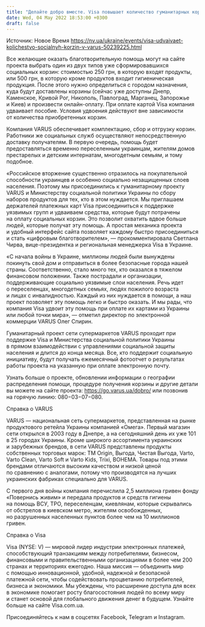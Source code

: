 ```yaml
---
title: "Делайте добро вместе. Visa повышает количество гуманитарных корзин совместного проекта сети VARUS и Минсоцполитики"
date: Wed, 04 May 2022 18:53:00 +0300
draft: false
---
```

Источник: Новое Время https://nv.ua/ukraine/events/visa-udvaivaet-kolichestvo-socialnyh-korzin-v-varus-50239225.html


Все желающие оказать благотворительную помощь могут на сайте проекта выбрать один из двух типов уже сформировавшихся социальных корзин: стоимостью 250 грн, в которую входят продукты, или 500 грн, в которую кроме продуктов входит гигиеническая продукция. После этого нужно определиться с городом назначения, куда будут доставлены корзины (сейчас уже доступны Днепр, Каменское, Кривой Рог, Никополь, Павлоград, Марганец, Запорожье и Киев) и произвести онлайн-оплату. При оплате картой Visa компания удваивает пособие. Условия удвоения действуют вне зависимости от количества приобретенных корзин.

Компания VARUS обеспечивает комплектацию, сбор и отгрузку корзин. Работники же социальных служб осуществляют непосредственную доставку получателям. В первую очередь, помощь будет предоставляться временно переселенным украинцам, жителям домов престарелых и детским интернатам, многодетным семьям, и тому подобное.

«Российское вторжение существенно отразилось на покупательной способности украинцев и особенно социально незащищенных слоев населения. Поэтому мы присоединились к гуманитарному проекту VARUS и Министерству социальной политики Украины по сбору наборов продуктов для тех, кто в этом нуждается. Мы приглашаем держателей платежных карт Visa присоединиться к поддержке уязвимых групп и удваиваем средства, которые будут потрачены на оплату социальных корзин. Это позволит охватить вдвое больше людей, которые получат эту помощь. А простая механика проекта и удобный интерфейс сайта позволяет каждому быстро присоединиться и стать «цифровым благотворителем», — прокомментировала Светлана Чирва, вице-президентка и региональная менеджерка Visa в Украине.

«С начала войны в Украине, миллионы людей были вынуждены покинуть свой дом и отправиться в более безопасные города нашей страны. Соответственно, стало много тех, кто оказался в тяжелом финансовом положении. Также пострадали и организации, поддерживающие социально уязвимые слои населения. Речь идет о переселенцах, многодетных семьях, людях пожилого возраста и лицах с инвалидностью. Каждый из них нуждается в помощи, а наш проект позволяет эту помощь легко и быстро оказать. И мы рады, что компания Visa удвоит эту помощь при оплате их картами из Украины или любой точки мира», — отметил директор по электронной коммерции VARUS Олег Спирин.

Гуманитарный проект сети супермаркетов VARUS проходит при поддержке Visa и Министерства социальной политики Украины в прямом взаимодействии с управлениями социальной защиты населения и длится до конца месяца. Все, кто поддержит социальную инициативу, будут получать ежемесячный фотоотчет о результатах работы проекта на указанную при оплате электронную почту.

Узнать больше о проекте, обновлении информации о географии распределения помощи, процедуре получения корзины и другие детали вы можете на сайте проекта: https://go.varus.ua/dobro/ или позвонив на горячую линию: 080−03−07−080.

Справка о VARUS

VARUS — национальная сеть супермаркетов, представленная на рынке продуктового ретейла Украины компанией «Омега». Первый магазин сети открылся в 2003 году в Днепре, а на сегодняшний день их уже 101 в 25 городах Украины. Кроме широкого ассортимента украинских и зарубежных брендов, в сети VARUS представлены продукты собственных торговых марок: ТМ Origin, Выгода, Чистая Выгода, Varto, Varto Clean, Varto Soft и Varto Kids, Trixi, BOHEMA. Товары под этими брендами отличаются высоким качеством и низкой ценой по сравнению с аналогами, потому что производятся на лучших украинских фабриках специально для VARUS.

С первого дня войны компания перечислила 2,5 миллиона гривен фонду «Повернись живим» и передала продуктов и средств гигиены на помощь ВСУ, ТРО, переселенцам, киевлянам, которые скрывались от обстрелов в киевском метро, жителям освобожденных, но разрушенных населенных пунктов более чем на 10 миллионов гривен.

 Справка о Visa

Visa (NYSE: V) — мировой лидер индустрии электронных платежей, способствующий транзакциям между потребителями, бизнесом, финансовыми и правительственными организациями в более чем 200 странах и территориях ежегодно. Наша миссия — объединить мир с помощью инновационной, удобной, надежной и безопасной платежной сети, чтобы содействовать процветанию потребителей, бизнеса и экономики. Мы убеждены, что расширение доступа для всех в экономике помогает росту благосостояния людей по всему миру и станет основой для глобального движения денег в будущем. Узнайте больше на сайте Visa.com.ua.

Присоединяйтесь к нам в соцсетях Facebook, Telegram и Instagram.
